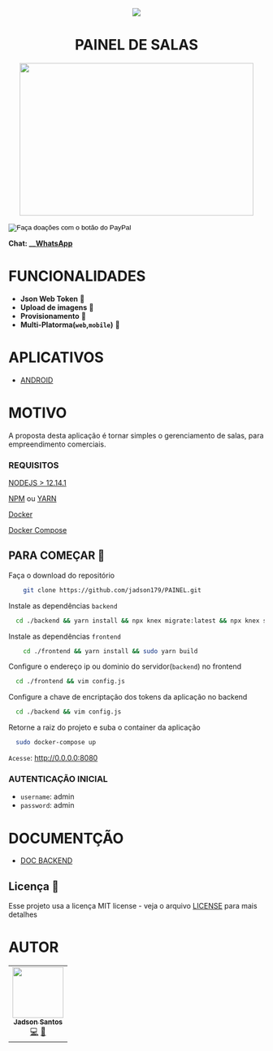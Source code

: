 <p align="center">
<img src="https://camo.githubusercontent.com/13c4e50d88df7178ae1882a203ed57b641674f94/68747470733a2f2f63646e2e7261776769742e636f6d2f73696e647265736f726875732f617765736f6d652f643733303566333864323966656437386661383536353265336136336531353464643865383832392f6d656469612f62616467652e737667">

</p>

<h1 align="center"> PAINEL DE SALAS</h1>

<p align="center" style="display: flex; flex-direction: row; align-content: center; justify-content: center; ">
  <img width="460" height="300"  src="https://github.com/jadson179/PAINEL/raw/develop/images/picture-notebook-with-panel.svg?sanitize=true">

</p>



<form action="https://www.paypal.com/cgi-bin/webscr" method="post" target="_top">
<input type="hidden" name="cmd" value="_donations" />
<input type="hidden" name="business" value="TQ2QEYCNZNH7C" />
<input type="hidden" name="item_name" value="Motive ao desenvolvedor a continuar dando suporte ao produto" />
<input type="hidden" name="currency_code" value="BRL" />
<input type="image" src="https://www.paypalobjects.com/pt_BR/BR/i/btn/btn_donateCC_LG.gif" border="0" name="submit" title="PayPal - The safer, easier way to pay online!" alt="Faça doações com o botão do PayPal" />
<img alt="" border="0" src="https://www.paypal.com/pt_BR/i/scr/pixel.gif" width="1" height="1" />
</form>


**Chat: __[WhatsApp](https://api.whatsapp.com/send?phone=5548999328092)**


# FUNCIONALIDADES 

- **Json Web Token** 🤩
- **Upload de imagens** 🤩
- **Provisionamento** 🤩
- **Multi-Platorma(`web`,`mobile`)** 🤩

# APLICATIVOS 

- [ANDROID](https://exp-shell-app-assets.s3.us-west-1.amazonaws.com/android/%40jadson179/halls-panel-5333fa33f6c947c6959f869a65f5f203-signed.apk)

# MOTIVO

A proposta desta aplicação é tornar simples o gerenciamento de salas, para empreendimento comerciais. 

### REQUISITOS 

[NODEJS > 12.14.1](https://nodejs.org/en/)

[NPM](https://www.npmjs.com/get-npm) ou [YARN](https://classic.yarnpkg.com/en/docs/install/#debian-stable)

[Docker](https://docs.docker.com/install/)

[Docker Compose](https://docs.docker.com/compose/)



## PARA COMEÇAR 🚀 

Faça o download do repositório

```bash
    git clone https://github.com/jadson179/PAINEL.git 
```

Instale as dependências `backend`

```bash
  cd ./backend && yarn install && npx knex migrate:latest && npx knex seed:run --specific=002_users.js
```

Instale as dependências `frontend`

```bash
    cd ./frontend && yarn install && sudo yarn build
```

Configure o endereço ip ou dominio do servidor(`backend`) no frontend

```bash
  cd ./frontend && vim config.js

```

Configure a chave de encriptação dos tokens da aplicação no backend

```bash
  cd ./backend && vim config.js
```

Retorne a raiz do projeto e suba o container da aplicação

```bash
  sudo docker-compose up
``` 

`Acesse`: http://0.0.0.0:8080


### AUTENTICAÇÃO INICIAL

- `username`: admin
- `password`: admin


# DOCUMENTÇÃO 

- [DOC BACKEND](https://jadson179.github.io/PAINEL/docs/index.html)




## Licença 📝

Esse projeto usa a licença MIT license - veja o arquivo [LICENSE](LICENSE) para mais detalhes

# AUTOR

<table>
  <tr>
    <td align="center"><a href="https://github.com/jadson179"><img src="https://avatars0.githubusercontent.com/u/42282908?s=460&u=79ce909209ebf14da91a2d2517c9b0f9e378a4e1&v=4" width="100px;" alt=""/><br /><sub><b>Jadson Santos</b></sub></a><br /><a href="https://github.com/jadson179/PAINEL/commits?author=jadson179" title="Code">💻</a> <a href="https://github.com/jadson179" title="Design">🎨</a></td>
  <tr>
</table>
